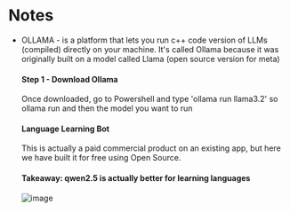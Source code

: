 # Notes
- OLLAMA - is a platform that lets you run c++ code version of LLMs (compiled) directly on your machine. It's called Ollama because it was originally built on a model called Llama (open source version for meta)

  #### Step 1 - Download Ollama
  Once downloaded, go to Powershell and type 'ollama run llama3.2' so ollama run and then the model you want to run
  #### Language Learning Bot 
  This is actually a paid commercial product on an existing app, but here we have built it for free using Open Source. 
  #### Takeaway: qwen2.5 is actually better for learning languages

  ![image](https://github.com/user-attachments/assets/a01fcf28-1f21-474a-a643-92ad6a93b983)
